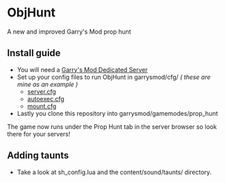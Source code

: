 ObjHunt
=========

A new and improved Garry's Mod prop hunt

## Install guide

* You will need a [Garry's Mod Dedicated Server]
* Set up your config files to run ObjHunt in garrysmod/cfg/ *( these are mine as an example )*
    * [server.cfg]
    * [autoexec.cfg]
    * [mount.cfg]
* Lastly you clone this repository into garrysmod/gamemodes/prop_hunt


The game now runs under the Prop Hunt tab in the server browser so look there for your servers!

## Adding taunts
* Take a look at sh_config.lua and the content/sound/taunts/ directory.

[Garry's Mod Dedicated Server]:http://wiki.garrysmod.com/page/Hosting_A_Dedicated_Server
[server.cfg]:https://gist.github.com/Newbrict/3e266081b9f405610b34
[autoexec.cfg]:https://gist.github.com/Newbrict/601030d2d96e694d7895
[mount.cfg]:https://gist.github.com/Newbrict/998be7ccd5421e03e5b7
[PolyBase]:https://github.com/Newbrict/PolyBase
